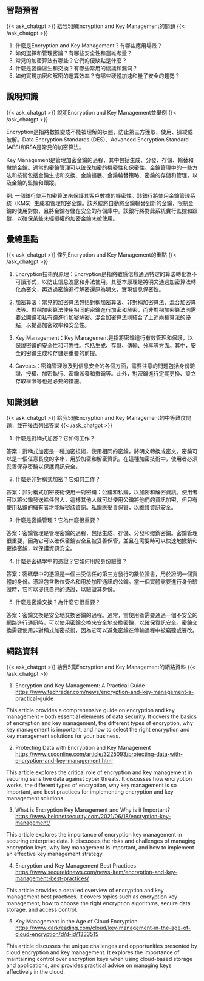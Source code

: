 ## 習題預習
{{< ask_chatgpt >}}
給我5題Encryption and Key Management的問題
{{< /ask_chatgpt >}}



1. 什麼是Encryption and Key Management？有哪些應用場景？
2. 如何選擇和管理密鑰？有哪些安全性和運維考量？
3. 常見的加密算法有哪些？它們的優缺點是什麼？
4. 什麼是密鑰派生和交換？有哪些常用的協議和漏洞？
5. 如何實現加密和解密的運算效率？有哪些硬體加速和量子安全的趨勢？   

## 說明知識
{{< ask_chatgpt >}}
說明Encryption and Key Management並舉例
{{< /ask_chatgpt >}}



Encryption是指將數據變成不能被理解的狀態，防止第三方獲取、使用、操縱或破解。Data Encryption Standards (DES)、Advanced Encryption Standard (AES)和RSA是常見的加密算法。

Key Management是管理加密金鑰的過程，其中包括生成、分發、存儲、輪替和撤銷金鑰。適當的密鑰管理可以確保加密的機密性和保密性。金鑰管理中的一些方法和技術包括金鑰生成和交換、金鑰擴展、金鑰輪替策略、密鑰的存儲和管理，以及金鑰的監控和跟蹤。

例: 一個銀行使用加密算法來保護其客戶數據的機密性。該銀行將使用金鑰管理系統（KMS）生成和管理加密金鑰。該系統將自動將金鑰輪替到新的金鑰，限制金鑰的使用對象，且將金鑰存儲在安全的存儲庫中。該銀行將對此系統實行監控和跟蹤，以確保某些未經授權的加密金鑰未被使用。   

## 彙總重點
{{< ask_chatgpt >}}
條列Encryption and Key Management的重點
{{< /ask_chatgpt >}}



1. Encryption技術與原理：Encryption是指將敏感信息通過特定的算法轉化為不可讀形式，以防止信息洩露和非法使用。其基本原理是將明文通過加密算法轉化為密文，再透過密鑰進行解密還原為明文，實現信息保密性。

2. 加密算法：常見的加密算法包括對稱加密算法、非對稱加密算法、混合加密算法等。對稱加密算法使用相同的密鑰進行加密和解密，而非對稱加密算法則需要公開鑰和私有鑰進行加密解密。混合加密算法則結合了上述兩種算法的優點，以提高加密效率和安全性。

3. Key Management：Key Management是指將密鑰進行有效管理和保護，以保證密鑰的安全性和可靠性。包括生成、存儲、傳輸、分享等方面。其中，安全的密鑰生成和存儲是重要的前提。

4. Caveats：密鑰管理涉及到信息安全的各個方面，需要注意的問題包括身份驗證、授權、加密執行、密鑰派發和撤銷等。此外，對密鑰進行定期更換、設立存取權限等也是必要的措施。   

## 知識測驗
{{< ask_chatgpt >}}
給我5題Encryption and Key Management的中等難度問題，並在後面列出答案
{{< /ask_chatgpt >}}



1. 什麼是對稱式加密？它如何工作？

答案：對稱式加密是一種加密技術，使用相同的密鑰，將明文轉換成密文。密鑰可以是一個任意長度的字串，用於加密和解密資訊。在這種加密技術中，使用者必須妥善保存密鑰以保護資訊安全。

2. 什麼是非對稱式加密？它如何工作？

答案：非對稱式加密技術使用一對密鑰：公鑰和私鑰，以加密和解密資訊。使用者可以將公鑰發送給任何人，這樣其他人就可以使用公鑰將他們的資訊加密，但只有使用私鑰的擁有者才能解密該資訊。私鑰應妥善保管，以維護資訊安全。

3. 什麼是密鑰管理？它為什麼很重要？

答案：密鑰管理是管理密鑰的過程，包括生成、存儲、分發和撤銷密鑰。密鑰管理很重要，因為它可以確保密鑰安全且被妥善保管，並且在需要時可以快速地撤銷和更換密鑰，以保護資訊安全。

4. 什麼是密碼學中的憑證？它如何用於身份驗證？

答案：密碼學中的憑證是一個由受信任的第三方發行的數位證書，用於證明一個實體的身份。憑證包含數位簽名和用於加密通訊的公鑰。當一個實體需要進行身份驗證時，它可以提供自己的憑證，以驗證其身份。

5. 什麼是密鑰交換？為什麼它很重要？

答案：密鑰交換是安全地交換密鑰的過程。通常，當使用者需要通過一個不安全的網路進行通訊時，可以使用密鑰交換來安全地交換密鑰，以確保資訊安全。密鑰交換需要使用非對稱式加密技術，因為它可以避免密鑰在傳輸過程中被竊聽或篡改。   

## 網路資料
{{< ask_chatgpt >}}
給我5篇Encryption and Key Management的網路資料
{{< /ask_chatgpt >}}



1. Encryption and Key Management: A Practical Guide
https://www.techradar.com/news/encryption-and-key-management-a-practical-guide

This article provides a comprehensive guide on encryption and key management – both essential elements of data security. It covers the basics of encryption and key management, the different types of encryption, why key management is important, and how to select the right encryption and key management solutions for your business.

2. Protecting Data with Encryption and Key Management
https://www.csoonline.com/article/3225093/protecting-data-with-encryption-and-key-management.html

This article explores the critical role of encryption and key management in securing sensitive data against cyber threats. It discusses how encryption works, the different types of encryption, why key management is so important, and best practices for implementing encryption and key management solutions.

3. What is Encryption Key Management and Why is it Important? 
https://www.helpnetsecurity.com/2021/06/18/encryption-key-management/

This article explores the importance of encryption key management in securing enterprise data. It discusses the risks and challenges of managing encryption keys, why key management is important, and how to implement an effective key management strategy.

4. Encryption and Key Management Best Practices 
https://www.secureidnews.com/news-item/encryption-and-key-management-best-practices/

This article provides a detailed overview of encryption and key management best practices. It covers topics such as encryption key management, how to choose the right encryption algorithms, secure data storage, and access control.

5. Key Management in the Age of Cloud Encryption 
https://www.darkreading.com/cloud/key-management-in-the-age-of-cloud-encryption/d/d-id/1333515

This article discusses the unique challenges and opportunities presented by cloud encryption and key management. It explores the importance of maintaining control over encryption keys when using cloud-based storage and applications, and provides practical advice on managing keys effectively in the cloud.   

